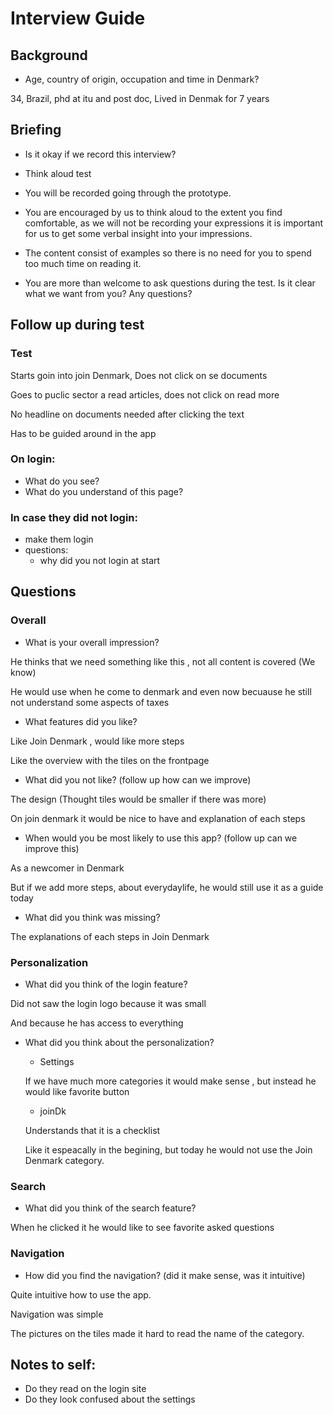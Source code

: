 # Interview Guide

## Background

- Age, country of origin, occupation and time in Denmark?

34, Brazil, phd at itu and post doc, Lived in Denmak for 7 years

## Briefing 

- Is it okay if we record this interview?
- Think aloud test

- You will be recorded going through the prototype.
- You are encouraged by us to think aloud to the extent you find comfortable, as we will not be recording your expressions it is important for us to get some verbal insight into your impressions. 
- The content consist of examples so there is no need for you to spend too much time on reading it. 
- You are more than welcome to ask questions during the test. Is it clear what we want from you? Any questions?

## Follow up during test

### Test

Starts goin into join Denmark,  Does not click on se documents

Goes to puclic sector a read articles, does not click on read more

No headline on documents needed after clicking the text

Has to be guided around in the app

### On login:
- What do you see?
- What do you understand of this page?

### In case they did not login:
- make them login
- questions:
	- why did you not login at start

## Questions
### Overall
- What is your overall impression?

He thinks that we need something like this , not all content is covered (We know)

He would use when he come to denmark and even now becuause he still not understand some aspects of taxes

- What features did you like?

Like Join Denmark , would like more steps

Like the overview with the tiles on the frontpage

- What did you not like? (follow up how can we improve)

The design (Thought tiles would be smaller if there was more)

On join denmark it would be nice to have and explanation of each steps

- When would you be most likely to use this app? (follow up can we improve this)

As a newcomer in Denmark

But if we add more steps, about everydaylife, he would still use it as a guide today

- What did you think was missing?

The explanations of each steps in Join Denmark

### Personalization
- What did you think of the login feature? 

Did not saw the login logo because it was small 

And because he has access to everything

- What did you think about the personalization?
	- Settings
	
	If we have much more categories it would make sense , but instead he would like favorite button
	
	- joinDk
	
	Understands that it is a checklist
	
	Like it espeacally in the begining, but today he would not use the Join Denmark category.

### Search
- What did you think of the search feature?

When he clicked it he would like to see favorite asked questions

### Navigation
- How did you find the navigation? (did it make sense, was it intuitive)

Quite intuitive how to use the app.

Navigation was simple

The pictures on the tiles made it hard to read the name of the category.

## Notes to self:
- Do they read on the login site
- Do they look confused about the settings

